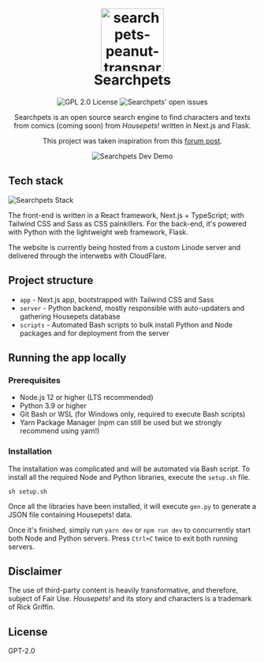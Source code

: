 <h1 align="center">
  <img width="128" alt="searchpets-peanut-transparent" src="https://user-images.githubusercontent.com/94678583/170873665-9d07cb32-abb9-45b6-8aea-8e361da84bd7.png">
  <br>
  Searchpets
</h1>
<p align="center">
  <img src="https://img.shields.io/github/license/OpenFurs/searchpets?style=flat"  alt="GPL 2.0 License"/>
  <img src="https://img.shields.io/github/issues/OpenFurs/searchpets?style=flat" alt="Searchpets' open issues" />
</p>
<p align="center">
Searchpets is an open source search engine to find characters and texts from comics (coming soon) from <i>Housepets!</i> written in Next.js and Flask.
</p>
<p align="center">
This project was taken inspiration from this <a href="https://www.housepetscomic.com/forums/viewtopic.php?f=13&t=5434&p=938783&hilit=search+engine#p938783">forum post</a>.
</p>
<p align="center">
  <img src="https://user-images.githubusercontent.com/94678583/163629497-9f5c4921-5a39-4dfe-8729-e56705efb2f7.gif" alt="Searchpets Dev Demo">
</p>

## Tech stack

![Searchpets Stack](https://skillicons.dev/icons?i=react,nextjs,ts,js,sass,tailwind,py,flask,cloudflare)

The front-end is written in a React framework, Next.js + TypeScript;
with Tailwind CSS and Sass as CSS painkillers. For the back-end, it's powered
with Python with the lightweight web framework, Flask.

The website is currently being hosted from a custom Linode server and
delivered through the interwebs with CloudFlare.

## Project structure

- `app` - Next.js app, bootstrapped with Tailwind CSS and Sass
- `server` - Python backend, mostly responsible with auto-updaters and gathering
Housepets database
- `scripts` - Automated Bash scripts to bulk install Python and Node packages and
for deployment from the server

## Running the app locally

### Prerequisites

- Node.js 12 or higher (LTS recommended)
- Python 3.9 or higher
- Git Bash or WSL (for Windows only, required to execute Bash scripts)
- Yarn Package Manager (npm can still be used but we strongly recommend using
yarn!)

### Installation

The installation was complicated and will be automated via Bash script.
To install all the required Node and Python libraries, execute the `setup.sh`
file.

```console
sh setup.sh
```

Once all the libraries have been installed, it will execute `gen.py` to
generate a JSON file containing Housepets! data.

Once it's finished, simply run `yarn dev` or `npm run dev` to
concurrently start both Node and Python servers. Press `Ctrl+C` twice
to exit both running servers.

## Disclaimer

The use of third-party content is heavily transformative, and therefore, subject
of Fair Use. _Housepets!_ and its story and characters is a trademark of Rick Griffin.

## License

GPT-2.0

